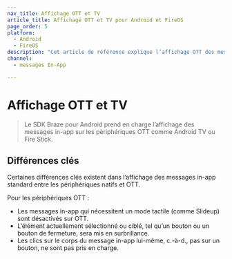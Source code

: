 ```yaml
---
nav_title: Affichage OTT et TV
article_title: Affichage OTT et TV pour Android et FireOS
page_order: 5
platform: 
  - Android
  - FireOS
description: "Cet article de référence explique l’affichage OTT des messages in-app dans votre application Android ou FireOS."
channel:
  - messages In-App

---
```


# Affichage OTT et TV

> Le SDK Braze pour Android prend en charge l’affichage des messages in-app sur les périphériques OTT comme Android TV ou Fire Stick.

## Différences clés

Certaines différences clés existent dans l’affichage des messages in-app standard entre les périphériques natifs et OTT.

Pour les périphériques OTT :

* Les messages in-app qui nécessitent un mode tactile (comme Slideup) sont désactivés sur OTT.
* L’élément actuellement sélectionné ou ciblé, tel qu’un bouton ou un bouton de fermeture, sera mis en surbrillance.
* Les clics sur le corps du message in-app lui-même, c.-à-d., pas sur un bouton, ne sont pas pris en charge.

